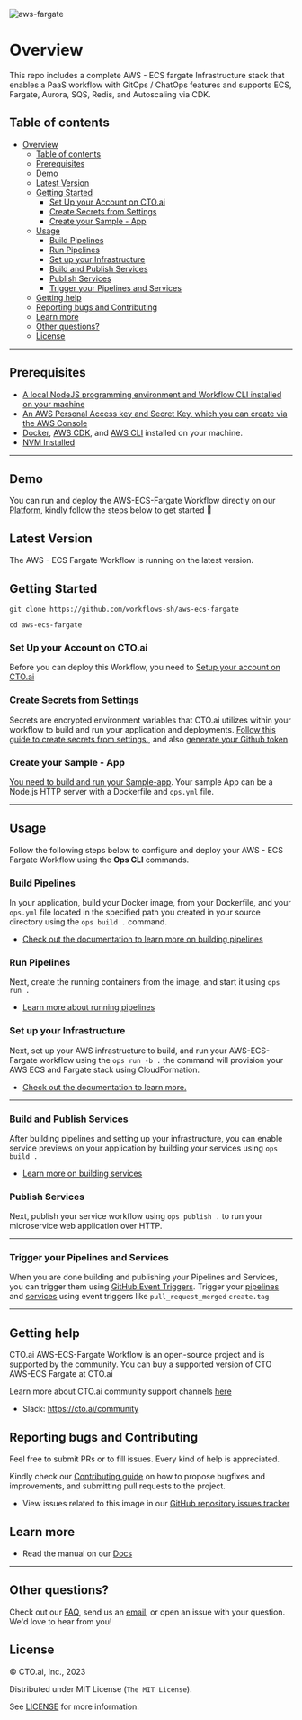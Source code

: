 
![aws-fargate](https://user-images.githubusercontent.com/24816990/174084189-2a529767-b3ba-4688-8750-f8dedb2abbd6.svg)

# Overview

This repo includes a complete AWS - ECS fargate Infrastructure stack that enables a PaaS workflow with GitOps / ChatOps features and supports ECS, Fargate, Aurora, SQS, Redis, and Autoscaling via CDK.


## Table of contents

- [Overview](#overview)
  - [Table of contents](#table-of-contents)
  - [Prerequisites](#prerequisites)
  - [Demo](#demo)
  - [Latest Version](#latest-version)
  - [Getting Started](#getting-started)
    - [Set Up your Account on CTO.ai](#set-up-your-account-on-ctoai)
    - [Create Secrets from Settings](#create-secrets-from-settings)
    - [Create your Sample - App](#create-your-sample---app)
  - [Usage](#usage)
    - [Build Pipelines](#build-pipelines)
    - [Run Pipelines](#run-pipelines)
    - [Set up your Infrastructure](#set-up-your-infrastructure)
    - [Build and Publish Services](#build-and-publish-services)
    - [Publish Services](#publish-services)
    - [Trigger your Pipelines and Services](#trigger-your-pipelines-and-services)
  - [Getting help](#getting-help)
  - [Reporting bugs and Contributing](#reporting-bugs-and-contributing)
  - [Learn more](#learn-more)
  - [Other questions?](#other-questions)
  - [License](#license)

---

## Prerequisites

- [A local NodeJS programming environment and Workflow CLI installed on your machine](https://cto.ai/docs/install-cli)
- [An AWS Personal Access key and Secret Key, which you can create via the AWS Console](https://cto.ai/docs/aws-ecs-fargate#create-secrets-from-settings)
- [Docker](https://docs.docker.com/get-docker/), [AWS CDK](https://docs.aws.amazon.com/cdk/v2/guide/getting_started.html), and [AWS CLI](https://docs.aws.amazon.com/cli/latest/userguide/getting-started-install.html) installed on your machine.
- [NVM Installed](https://github.com/nvm-sh/nvm)

---

## Demo 

You can run and deploy the AWS-ECS-Fargate Workflow directly on our [Platform](https://cto.ai/), kindly follow the steps below to get started 🚀

## Latest Version 

The AWS - ECS Fargate Workflow is running on the latest version.

## Getting Started 

```
git clone https://github.com/workflows-sh/aws-ecs-fargate

cd aws-ecs-fargate
```

### Set Up your Account on CTO.ai

Before you can deploy this Workflow, you need to [Setup your account on CTO.ai](https://cto.ai/docs/setup-flow)

### Create Secrets from Settings 

Secrets are encrypted environment variables that CTO.ai utilizes within your workflow to build and run your application and deployments. [Follow this guide to create secrets from settings.](https://cto.ai/docs/aws-ecs-fargate#create-secrets-from-settings), and also [generate your Github token](https://cto.ai/docs/aws-ecs-fargate#generate-github-token)

### Create your Sample - App

[You need to build and run your Sample-app](https://cto.ai/docs/aws-ecs-fargate#ecs---fargate-demo). Your sample App can be a Node.js HTTP server with a Dockerfile and `ops.yml` file.

---
## Usage 

Follow the following steps below to configure and deploy your AWS - ECS Fargate Workflow using the **Ops CLI** commands. 

### Build Pipelines 

In your application, build your Docker image, from your Dockerfile, and your `ops.yml` file located in the specified path you created in your source directory using the `ops build .` command.

- [Check out the documentation to learn more on building pipelines](https://cto.ai/docs/aws-ecs-fargate#ecs--fargate-workflow-pipelines)

### Run Pipelines

Next, create the running containers from the image, and start it using `ops run .`

- [Learn more about running pipelines](https://cto.ai/docs/aws-ecs-fargate#run-pipelines-locally-with-the-ctoai-cli)

### Set up your Infrastructure 

Next, set up your AWS infrastructure to build, and run your AWS-ECS-Fargate workflow using the `ops run -b .` the command will provision your AWS ECS and Fargate stack using CloudFormation.

- [Check out the documentation to learn more.](https://cto.ai/docs/aws-ecs-fargate#run-and-set-up-your-infrastructure)

---

### Build and Publish Services 

After building pipelines and setting up your infrastructure, you can enable service previews on your application by building your services using `ops build .`

- [Learn more on building services](https://cto.ai/docs/aws-ecs-fargate#build-services-locally-with-the-ctoai-cli)

### Publish Services 

Next, publish your service workflow using `ops publish .` to run your microservice web application over HTTP. 

---

### Trigger your Pipelines and Services

When you are done building and publishing your Pipelines and Services, you can trigger them using [GitHub Event Triggers](https://cto.ai/docs/how-to-use-events#supported-event-triggers). Trigger your [pipelines](https://cto.ai/docs/aws-ecs-fargate#trigger-pipelines-using-events) and [services](https://cto.ai/docs/aws-ecs-fargate#trigger-services-using-events) using event triggers like `pull_request_merged` `create.tag`

---

## Getting help 

CTO.ai AWS-ECS-Fargate Workflow is an open-source project and is supported by the community. You can buy a supported version of CTO AWS-ECS Fargate at CTO.ai

Learn more about CTO.ai community support channels [here](https://cto.ai/community)

- Slack: https://cto.ai/community


## Reporting bugs and Contributing 

Feel free to submit PRs or to fill issues. Every kind of help is appreciated.

Kindly check our [Contributing guide](https://github.com/workflows-sh/aws-ecs-fargate/blob/main/Contributing.md) on how to propose bugfixes and improvements, and submitting pull requests to the project.

- View issues related to this image in our [GitHub repository issues tracker](https://github.com/workflows-sh/aws-ecs-fargate/issues)

## Learn more 

- Read the manual on our [Docs](https://cto.ai/docs/aws-ecs-fargate)

---

## Other questions?

Check out our [FAQ](https://cto.ai/docs/faq), send us an [email](https://cto.ai/docs/contact-support), or open an issue with your question. We'd love to hear from you!


## License 

&copy; CTO.ai, Inc., 2023

Distributed under MIT License (`The MIT License`).

See [LICENSE](License) for more information.